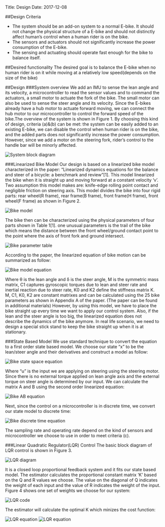 Title: Design
Date: 2017-12-08

##Design Criteria

* The system should be an add-on system to a normal E-bike. It should not change
  the physical structure of a E-bike and should not distinctly affect human’s
  control when a human rider is on the bike.
* The sensors and actuators should not significantly increase the power
  consumption of the E-bike.
* The sensing and actuating should operate fast enough for the bike to balance
  itself.
 
##Desired functionality
The desired goal is to balance the E-bike when no human rider is on it while
moving at a relatively low speed(depends on the size of the bike)
 
##Design
###System overview
We add an IMU to sense the lean angle and its velocity, a microcontroller to read the sensor values and to command the actuators, a small motor to actuate the fork of the bike. The small motor can also be used to sense the steer angle and its velocity. Since the E-bikes already have a hub motor to actuate forward moving, we can connect the hub motor to our microcontroller to control the forward speed of the bike.The overview of the system is shown in Figure 1.
By choosing this kind of design, criteria (a)&(b) can be met: the system can be easily added to an existing E-bike, we can disable the control when human rider is on the bike, and the added parts does not significantly increase the power consumption. However, since we add a motor on the steering fork, rider’s control to the handle bar will be minorly affected.

![System block diagram]({filename}/static/Design_fig1.png)
 
###Linearized Bike Model
Our design is based on a linearized bike model characterized in the paper: “Linearized dynamics equations for the balance and steer of a bicycle: a benchmark and review”[1]. This model linearized the bike when it is straight up and moving forward at a constant velocity ‘v’. Two assumption this model makes are: knife-edge rolling point contact and negligible friction on steering axis. This model divides the bike into four rigid parts: rear wheel(R frame), rear frame(B frame), front frame(H frame), front wheel(F frame) as shown in Figure 2.

![Bike model]({filename}/static/Design_fig2.png)

The bike then can be characterized using the physical parameters of four parts shown in Table 1[1]. one unusual parameters is the trail of the bike which means the distance between the front wheel/ground contact point to the point where the axis of front fork and ground intersect.

![Bike parameter table]({filename}/static/Design_fig3.png)

According to the paper, the linearized equation of bike motion can be summarized as follow:

![Bike model equation]({filename}/static/Design_fig4.png)

Where θ is the lean angle and δ is the steer angle, M is the symmetric mass matrix, C1 captures gyroscopic torques due to lean and steer rate and inertial reaction due to steer rate, K0 and K2 define the stiffness matrix K. M, C1, K0, K2 are constant matrixes and can be calculated using the 25 bike parameters as shown in Appendix A of the paper. (The paper can be found in additional materials)
However, by using this model, we have to place the bike straight up every time we want to apply our control system. Also, if the lean and the steer angle is too big, the linearized equation does not describe the dynamics of the bike anymore. In real life scenario, we need to design a special stick stand to keep the bike straight up when it is at stationary. 

###State Based Model
We use standard technique to convert the equation to a first order state based model. We choose our state “x” to be the lean/steer angle and their derivatives and construct a model as follow:

![Bike state space equation]({filename}/static/Design_fig5.png)

Where “u” is the input we are applying on steering using the steering motor. Since there is no external torque applied on lean angle axis and the external torque on steer angle is determined by our input. We can calculate the matrix A and B using the second order linearized equation:

![Bike AB equation]({filename}/static/Design_fig6.png)

Next, since the control on a microcontroller is in discrete time, we convert our state model to discrete time:

![Bike discrete time equation]({filename}/static/Design_fig7.png)

The sampling rate and operating rate depend on the kind of sensors and microcontroller we choose to use in order to meet criteria (c).

###Linear Quadratic Regulator(LQR) Control
The basic block diagram of LQR control is shown in Figure 3.

![LQR diagram]({filename}/static/Design_fig8.png)

It is a closed loop proportional feedback system and it fits our state based model. The estimator calculates the proportional constant matrix ‘K’ based on the Q and R values we choose. The value on the diagonal of Q indicates the weight of each input and the value of R indicates the weight of the input. Figure 4 shows one set of weights we choose for our system:

![LQR code]({filename}/static/Design_fig9.png)

The estimator will calculate the optimal K which minizes the cost function:

![LQR equation]({filename}/static/Design_fig10.png)
![LQR equation]({filename}/static/Design_fig11.png)
